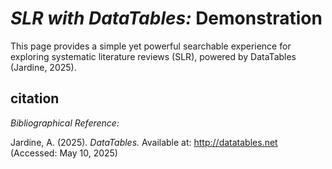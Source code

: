 # <i>SLR with DataTables:</i> Demonstration

This page provides a simple yet powerful searchable experience for exploring systematic literature reviews (SLR), powered by DataTables (Jardine, 2025).

## citation

<i>Bibliographical Reference:</i>

Jardine, A.  (2025).  <i>DataTables.</i>  Available at: <a href="http://datatables.net" target="_blank" rel="noopener noreferrer">http://datatables.net</a> (Accessed: May 10, 2025)
